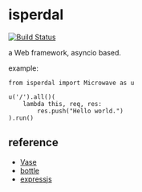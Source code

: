 isperdal
========

[![Build Status](https://travis-ci.org/quininer/isperdal.svg)](https://travis-ci.org/quininer/isperdal)

a Web framework, asyncio based.

example:

    from isperdal import Microwave as u

    u('/').all()(
        lambda this, req, res:
            res.push("Hello world.")
    ).run()

reference
---------

* [Vase](https://github.com/vkryachko/Vase)
* [bottle](https://github.com/bottlepy/bottle)
* [expressjs](https://github.com/strongloop/express)
